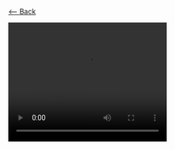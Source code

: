 [⟵ Back](https://github.com/radumarias/syncoxiders/blob/main/README.md#poc)

<video src="https://github.com/radumarias/syncoxiders/blob/f0ae23cdf11b2a4aa1c2c5f795ac79ebf2e25322/website/resources/git-changes.mp4" width="320" height="240" controls></video>
[![]()](resources/git-rename.mp4)

